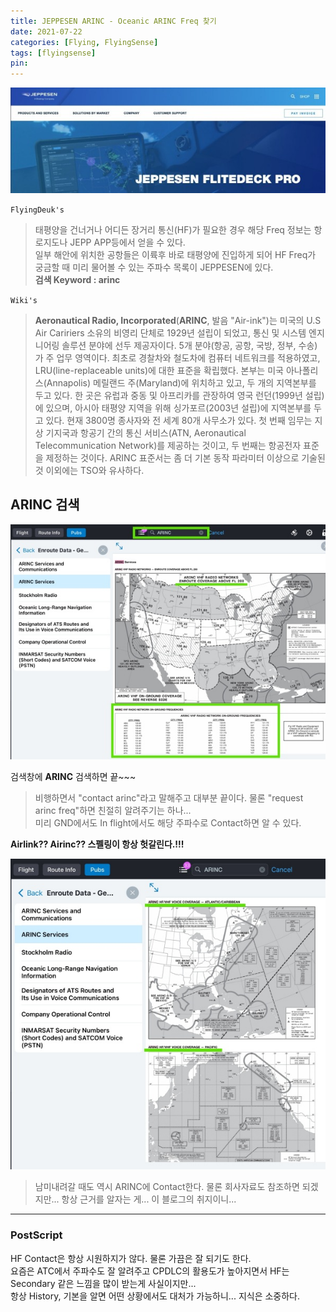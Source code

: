 ```yaml
---
title: JEPPESEN ARINC - Oceanic ARINC Freq 찾기
date: 2021-07-22
categories: [Flying, FlyingSense]
tags: [flyingsense]
pin:
---
```


![arinc](/img/flying/sense/jepp_main.jpg)

`FlyingDeuk's`
> 태평양을 건너거나 어디든 장거리 통신(HF)가 필요한 경우 해당 Freq 정보는 항로지도나 JEPP APP등에서 얻을 수 있다. <br>
일부 해안에 위치한 공항들은 이륙후 바로 태평양에 진입하게 되어 HF Freq가 궁금할 때 미리 물어볼 수 있는 주파수 목록이 JEPPESEN에 있다. <br>
**검색 Keyword : arinc**

`Wiki's`
>**Aeronautical Radio, Incorporated**(**ARINC**, 발음 "Air-ink")는 미국의 U.S Air Caririers 소유의 비영리 단체로 1929년 설립이 되었고, 통신 및 시스템 엔지니어링 솔루션 분야에 선두 제공자이다. 5개 분야(항공, 공항, 국방, 정부, 수송)가 주 업무 영역이다. 최초로 경찰차와 철도차에 컴퓨터 네트워크를 적용하였고, LRU(line-replaceable units)에 대한 표준을 확립했다. 본부는 미국 아나폴리스(Annapolis) 메릴랜드 주(Maryland)에 위치하고 있고, 두 개의 지역본부를 두고 있다. 한 곳은 유럽과 중동 및 아프리카를 관장하여 영국 런던(1999년 설립)에 있으며, 아시아 태평양 지역을 위해 싱가포르(2003년 설립)에 지역본부를 두고 있다. 현재 3800명 종사자와 전 세계 80개 사무소가 있다. 첫 번째 임무는 지상 기지국과 항공기 간의 통신 서비스(ATN, Aeronautical Telecommunication Network)를 제공하는 것이고, 두 번째는 항공전자 표준을 제정하는 것이다. ARINC 표준서는 좀 더 기본 동작 파라미터 이상으로 기술된 것 이외에는 TSO와 유사하다.

## ARINC 검색

![arinc](/img/flying/sense/arinc1.jpg)

검색창에 **ARINC** 검색하면 끝~~~
> 비행하면서 "contact arinc"라고 말해주고 대부분 끝이다. 물론 "request arinc freq"하면 친절히 알려주기는 하나... <br>
미리 GND에서도 In flight에서도 해당 주파수로 Contact하면 알 수 있다.

**Airlink?? Airinc?? 스펠링이 항상 헛갈린다.!!!**

![arinc](/img/flying/sense/arinc2.jpg)

> 남미내려갈 때도 역시 ARINC에 Contact한다. 물론 회사자료도 참조하면 되겠지만... 항상 근거를 알자는 게... 이 블로그의 취지이니...

----------

### PostScript
HF Contact은 항상 시원하지가 않다. 물론 가끔은 잘 되기도 한다. <br>
요즘은 ATC에서 주파수도 잘 알려주고 CPDLC의 활용도가 높아지면서 HF는 Secondary 같은 느낌을 많이 받는게 사실이지만... <br>
항상 History, 기본을 알면 어떤 상황에서도 대처가 가능하니... 지식은 소중하다.

